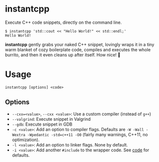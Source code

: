 
instantcpp
==========

Execute C++ code snippets, directly on the command line.

```
$ instantcpp 'std::cout << "Hello World!" << std::endl;'
Hello World!
```

<b>instantcpp</b> gently grabs your naked C++ snippet, lovingly wraps it in a tiny warm blanket of cozy boilerplate code, compiles and executes the whole burrito, and then it even cleans up after itself. How nice! :gift_heart:


Usage
=====

`instantcpp [options] <code>`

Options
-------
* `--cxx=<value>`, `--cxx <value>`: Use a custom compiler (instead of `g++`)
* `--valgrind`: Execute snippet in Valgrind
* `--gdb`: Execute snippet in GDB
* `-c <value>`: Add an option to compiler flags. Defaults are `-W -Wall -Wextra -Wpedantic -std=c++11 -O0` (fairly many warnings, C++11, no optimization).
* `-l <value>`: Add an option to linker flags. None by default.
* `-i <value>`: Add another `#include` to the wrapper code. See [code](instantcpp#L194) for defaults.


